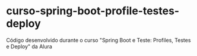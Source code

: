 # curso-spring-boot-profile-testes-deploy
 Código desenvolvido durante o curso "Spring Boot e Teste: Profiles, Testes e Deploy" da Alura
